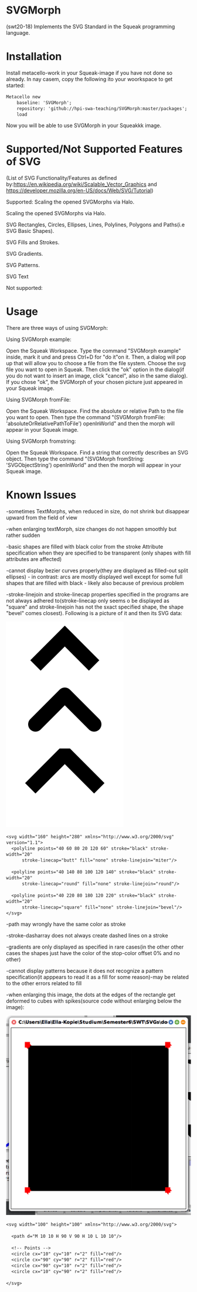 # SVGMorph
(swt20-18)
Implements the SVG Standard in the Squeak programming language.

# Installation
Install metacello-work in your Squeak-image if you have not done so already. In nay casem,  copy the following ito your woorkspace to get started:
```
Metacello new
	baseline: 'SVGMorph';
	repository: 'github://hpi-swa-teaching/SVGMorph:master/packages';
	load
```
  
 Now you will be able to use SVGMorph in your Squeakkk image.

# Supported/Not Supported Features of SVG
(List of SVG Functionality/Features as defined by:https://en.wikipedia.org/wiki/Scalable_Vector_Graphics and  https://developer.mozilla.org/en-US/docs/Web/SVG/Tutorial)

Supported:
Scaling the opened SVGMorphs via Halo.

Scaling the opened SVGMorphs via Halo.

SVG Rectangles, Circles, Ellipses, Lines, Polylines, Polygons and Paths(i.e SVG Basic Shapes).

SVG Fills and Strokes.

SVG Gradients.

SVG Patterns.

SVG Text

Not supported:

# Usage
There are three ways of using SVGMorph:

Using SVGMorph example:

Open the Squeak Workspace. Type the command "SVGMorph example" inside, mark it und and press Ctrl+D for "do it"on it. Then, a dialog will pop up that will allow you to choose a file from the file system. Choose the svg file you want to open in Squeak. Then click the "ok" option in the dialog(if you do not want to insert an image, click "cancel", also in the same dialog). If you chose "ok", the SVGMorph of your chosen picture just appeared in your Squeak image.

Using SVGMorph fromFile:

Open the Squeak Workspace. Find the absolute or relative Path to the file you want to open. Then type the command "(SVGMorph fromFile: 'absoluteOrRelativePathToFile') openInWorld" and then the morph will appear in your Squeak image.

Using SVGMorph fromstring:

Open the Squeak Workspace. Find a string that correctly describes an SVG object. Then type the command "(SVGMorph fromString: 'SVGObjectString') openInWorld" and then the morph will appear in your Squeak image.

# Known Issues
-sometimes TextMorphs, when reduced in size, do not shrink but disappear upward from the field of view

-when enlarging textMorph, size changes do not happen smoothly but rather sudden

-basic shapes are filled with black color from the stroke Attribute specification when they are specified to be transparent (only shapes with fill attributes are affected)

-cannot display bezier curves properly(they are displayed as filled-out split ellipses) - in contrast: arcs are mostly displayed well except for some full shapes that are filled with black - likely also because of previous problem

-stroke-linejoin and stroke-linecap properties specified in the programs are not always adhered to(stroke-linecap only seems o be displayed as "square" and stroke-linejoin has not the sxact specified shape, the shape "bevel" comes closest). Following is a picture of it and then its SVG data:

![](docs/strokess2.svg) 

```
<svg width="160" height="280" xmlns="http://www.w3.org/2000/svg" version="1.1">
  <polyline points="40 60 80 20 120 60" stroke="black" stroke-width="20"
      stroke-linecap="butt" fill="none" stroke-linejoin="miter"/>
  
  <polyline points="40 140 80 100 120 140" stroke="black" stroke-width="20"
      stroke-linecap="round" fill="none" stroke-linejoin="round"/>
  
  <polyline points="40 220 80 180 120 220" stroke="black" stroke-width="20"
      stroke-linecap="square" fill="none" stroke-linejoin="bevel"/>
</svg>
```

-path may wrongly have the same color as stroke

-stroke-dasharray does not always create dashed lines on a stroke

-gradients are only displayed as specified in rare cases(in the other other cases the shapes just have the color of the stop-color offset 0% and no other)

-cannot display patterns because it does not recognize a pattern specification(it apppears to read it as a fill for some reason)-may be related to the other errors related to fill

-when enlarging this image, the dots at the edges of the rectangle get deformed to cubes with spikes(source code without enlarging below the image):

![](docs/issues/deformed_circles.PNG)

```
<svg width="100" height="100" xmlns="http://www.w3.org/2000/svg">
  
  <path d="M 10 10 H 90 V 90 H 10 L 10 10"/>

  <!-- Points -->
  <circle cx="10" cy="10" r="2" fill="red"/>
  <circle cx="90" cy="90" r="2" fill="red"/>
  <circle cx="90" cy="10" r="2" fill="red"/>
  <circle cx="10" cy="90" r="2" fill="red"/>

</svg> 
